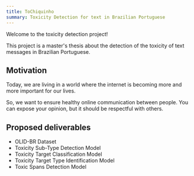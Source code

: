 ```yaml
---
title: ToChiquinho
summary: Toxicity Detection for text in Brazilian Portuguese
---
```


Welcome to the toxicity detection project!

This project is a master's thesis about the detection of the toxicity of text messages in Brazilian Portuguese.

## Motivation

Today, we are living in a world where the internet is becoming more and more important for our lives.

So, we want to ensure healthy online communication between people. You can expose your opinion, but it should be respectful with others.

## Proposed deliverables

- OLID-BR Dataset
- Toxicity Sub-Type Detection Model
- Toxicity Target Classification Model
- Toxicity Target Type Identification Model
- Toxic Spans Detection Model
